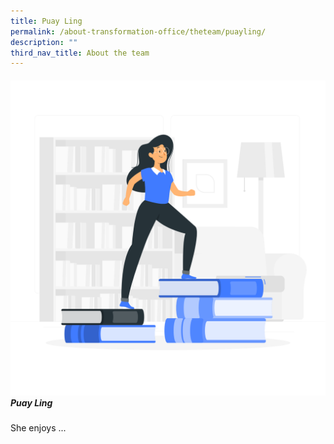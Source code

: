```yaml
---
title: Puay Ling
permalink: /about-transformation-office/theteam/puayling/
description: ""
third_nav_title: About the team
---
```




##### ![](/images/Learning-rafiki.png)  Puay Ling
She enjoys ... 